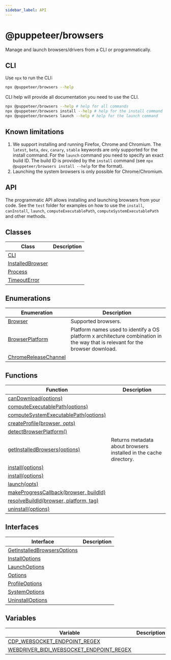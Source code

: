 ```yaml
---
sidebar_label: API
---
```


# @puppeteer/browsers

Manage and launch browsers/drivers from a CLI or programmatically.

## CLI

Use `npx` to run the CLI:

```bash
npx @puppeteer/browsers --help
```

CLI help will provide all documentation you need to use the CLI.

```bash
npx @puppeteer/browsers --help # help for all commands
npx @puppeteer/browsers install --help # help for the install command
npx @puppeteer/browsers launch --help # help for the launch command
```

## Known limitations

1. We support installing and running Firefox, Chrome and Chromium. The `latest`, `beta`, `dev`, `canary`, `stable` keywords are only supported for the install command. For the `launch` command you need to specify an exact build ID. The build ID is provided by the `install` command (see `npx @puppeteer/browsers install --help` for the format).
2. Launching the system browsers is only possible for Chrome/Chromium.

## API

The programmatic API allows installing and launching browsers from your code. See the `test` folder for examples on how to use the `install`, `canInstall`, `launch`, `computeExecutablePath`, `computeSystemExecutablePath` and other methods.

## Classes

| Class                                              | Description |
| -------------------------------------------------- | ----------- |
| [CLI](./browsers.cli.md)                           |             |
| [InstalledBrowser](./browsers.installedbrowser.md) |             |
| [Process](./browsers.process.md)                   |             |
| [TimeoutError](./browsers.timeouterror.md)         |             |

## Enumerations

| Enumeration                                                | Description                                                                                                                    |
| ---------------------------------------------------------- | ------------------------------------------------------------------------------------------------------------------------------ |
| [Browser](./browsers.browser.md)                           | Supported browsers.                                                                                                            |
| [BrowserPlatform](./browsers.browserplatform.md)           | Platform names used to identify a OS platform x architecture combination in the way that is relevant for the browser download. |
| [ChromeReleaseChannel](./browsers.chromereleasechannel.md) |                                                                                                                                |

## Functions

| Function                                                                          | Description                                                       |
| --------------------------------------------------------------------------------- | ----------------------------------------------------------------- |
| [canDownload(options)](./browsers.candownload.md)                                 |                                                                   |
| [computeExecutablePath(options)](./browsers.computeexecutablepath.md)             |                                                                   |
| [computeSystemExecutablePath(options)](./browsers.computesystemexecutablepath.md) |                                                                   |
| [createProfile(browser, opts)](./browsers.createprofile.md)                       |                                                                   |
| [detectBrowserPlatform()](./browsers.detectbrowserplatform.md)                    |                                                                   |
| [getInstalledBrowsers(options)](./browsers.getinstalledbrowsers.md)               | Returns metadata about browsers installed in the cache directory. |
| [install(options)](./browsers.install.md)                                         |                                                                   |
| [install(options)](./browsers.install_1.md)                                       |                                                                   |
| [launch(opts)](./browsers.launch.md)                                              |                                                                   |
| [makeProgressCallback(browser, buildId)](./browsers.makeprogresscallback.md)      |                                                                   |
| [resolveBuildId(browser, platform, tag)](./browsers.resolvebuildid.md)            |                                                                   |
| [uninstall(options)](./browsers.uninstall.md)                                     |                                                                   |

## Interfaces

| Interface                                                                | Description |
| ------------------------------------------------------------------------ | ----------- |
| [GetInstalledBrowsersOptions](./browsers.getinstalledbrowsersoptions.md) |             |
| [InstallOptions](./browsers.installoptions.md)                           |             |
| [LaunchOptions](./browsers.launchoptions.md)                             |             |
| [Options](./browsers.options.md)                                         |             |
| [ProfileOptions](./browsers.profileoptions.md)                           |             |
| [SystemOptions](./browsers.systemoptions.md)                             |             |
| [UninstallOptions](./browsers.uninstalloptions.md)                       |             |

## Variables

| Variable                                                                                         | Description |
| ------------------------------------------------------------------------------------------------ | ----------- |
| [CDP_WEBSOCKET_ENDPOINT_REGEX](./browsers.cdp_websocket_endpoint_regex.md)                       |             |
| [WEBDRIVER_BIDI_WEBSOCKET_ENDPOINT_REGEX](./browsers.webdriver_bidi_websocket_endpoint_regex.md) |             |
